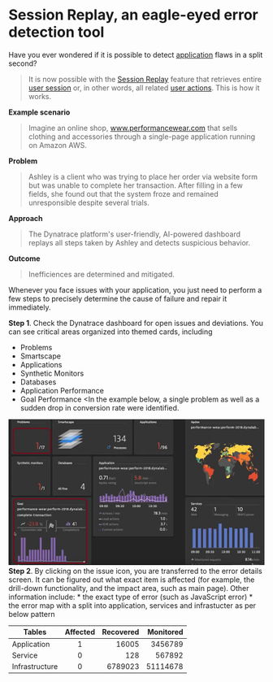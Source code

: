 # Session Replay, an eagle-eyed error detection tool


Have you ever wondered if it is possible to detect 	[application](https://www.dynatrace.com/support/help/how-to-use-dynatrace/real-user-monitoring/basic-concepts/applications) flaws in a split second? 
>It is now possible with the [Session Replay](https://www.dynatrace.com/support/help/how-to-use-dynatrace/real-user-monitoring/basic-concepts/session-replay) feature that retrieves entire [user session](https://www.dynatrace.com/support/help/how-to-use-dynatrace/real-user-monitoring/basic-concepts/user-session) or, in other words, all related [user actions](https://www.dynatrace.com/support/help/how-to-use-dynatrace/real-user-monitoring/basic-concepts/user-actions).
>This is how it works.

  **Example scenario**
  >Imagine an online shop, www.performancewear.com that sells clothing and accessories through a single-page application running on Amazon AWS.
  
  **Problem**
  >Ashley is a client who was trying to place her order via website form but was unable to complete her transaction. After filling in a few fields, she found out that the system  froze and remained unresponsible despite several trials. 
  
  **Approach**
  >The Dynatrace platform's user-friendly, AI-powered dashboard replays all steps taken by Ashley and detects suspicious behavior.
  
  **Outcome**
 >Inefficiences are determined and mitigated.
 
Whenever you face issues with your application, you just need to perform a few steps to precisely determine the cause of failure and repair it immediately.

 **__Step 1__**. Check the Dynatrace dashboard for open issues and deviations. You can see critical areas organized into themed cards, including
 * Problems
 * Smartscape
 * Applications
 * Synthetic Monitors
 * Databases
 * Application Performance
 * Goal Performance
 <In the example below, a single problem as well as a sudden drop in conversion rate were identified.
 
![screenshot](https://github.com/AnnaRyb/Screenshots/blob/main/Deviations_.jpg)
**__Step 2__**. By clicking on the issue icon, you are transferred to the error details screen. It can be figured out what exact item is affected (for example, the drill-down functionality, and the impact area, such as main page). Other information include:
       * the exact type of error (such as JavaScript error)
       * the error map with a split into application, services and infrastucter as per below pattern

| Tables       |      Affected | Recovered| Monitored|
|------------  |:-------------:|------:   |------:   |
|Application   |       1       | 16005    |3456789   |
|Service       |       0       |   128    |567892    |
|Infrastructure|       0       |6789023   |51114678  |



